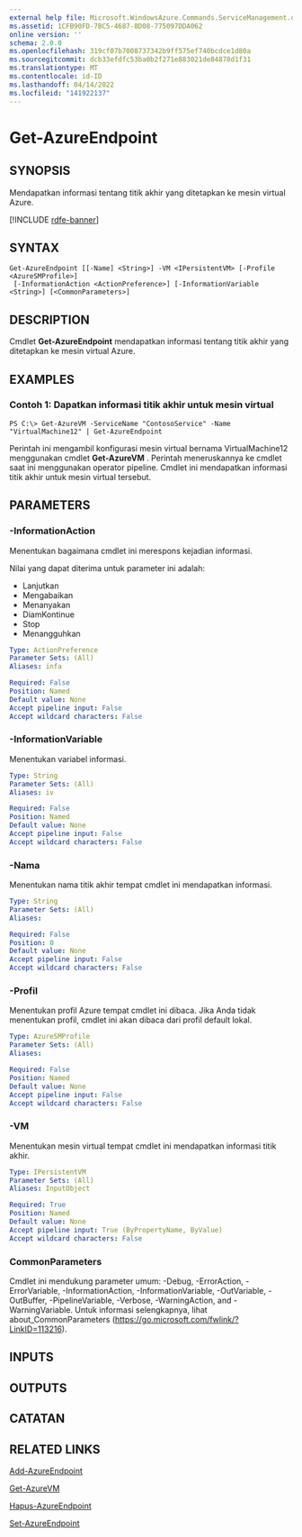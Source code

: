 ```yaml
---
external help file: Microsoft.WindowsAzure.Commands.ServiceManagement.dll-Help.xml
ms.assetid: 1CFB90FD-7BC5-4687-8D08-775097DDA062
online version: ''
schema: 2.0.0
ms.openlocfilehash: 319cf07b7008737342b9ff575ef740bcdce1d80a
ms.sourcegitcommit: dcb33efdfc53ba0b2f271e883021de84878d1f31
ms.translationtype: MT
ms.contentlocale: id-ID
ms.lasthandoff: 04/14/2022
ms.locfileid: "141922137"
---
```

# Get-AzureEndpoint

## SYNOPSIS
Mendapatkan informasi tentang titik akhir yang ditetapkan ke mesin virtual Azure.

[!INCLUDE [rdfe-banner](../../includes/rdfe-banner.md)]

## SYNTAX

```
Get-AzureEndpoint [[-Name] <String>] -VM <IPersistentVM> [-Profile <AzureSMProfile>]
 [-InformationAction <ActionPreference>] [-InformationVariable <String>] [<CommonParameters>]
```

## DESCRIPTION
Cmdlet **Get-AzureEndpoint** mendapatkan informasi tentang titik akhir yang ditetapkan ke mesin virtual Azure.

## EXAMPLES

### Contoh 1: Dapatkan informasi titik akhir untuk mesin virtual
```
PS C:\> Get-AzureVM -ServiceName "ContosoService" -Name "VirtualMachine12" | Get-AzureEndpoint
```

Perintah ini mengambil konfigurasi mesin virtual bernama VirtualMachine12 menggunakan cmdlet **Get-AzureVM** .
Perintah meneruskannya ke cmdlet saat ini menggunakan operator pipeline.
Cmdlet ini mendapatkan informasi titik akhir untuk mesin virtual tersebut.

## PARAMETERS

### -InformationAction
Menentukan bagaimana cmdlet ini merespons kejadian informasi.

Nilai yang dapat diterima untuk parameter ini adalah:

- Lanjutkan
- Mengabaikan
- Menanyakan
- DiamKontinue
- Stop
- Menangguhkan

```yaml
Type: ActionPreference
Parameter Sets: (All)
Aliases: infa

Required: False
Position: Named
Default value: None
Accept pipeline input: False
Accept wildcard characters: False
```

### -InformationVariable
Menentukan variabel informasi.

```yaml
Type: String
Parameter Sets: (All)
Aliases: iv

Required: False
Position: Named
Default value: None
Accept pipeline input: False
Accept wildcard characters: False
```

### -Nama
Menentukan nama titik akhir tempat cmdlet ini mendapatkan informasi.

```yaml
Type: String
Parameter Sets: (All)
Aliases: 

Required: False
Position: 0
Default value: None
Accept pipeline input: False
Accept wildcard characters: False
```

### -Profil
Menentukan profil Azure tempat cmdlet ini dibaca.
Jika Anda tidak menentukan profil, cmdlet ini akan dibaca dari profil default lokal.

```yaml
Type: AzureSMProfile
Parameter Sets: (All)
Aliases: 

Required: False
Position: Named
Default value: None
Accept pipeline input: False
Accept wildcard characters: False
```

### -VM
Menentukan mesin virtual tempat cmdlet ini mendapatkan informasi titik akhir.

```yaml
Type: IPersistentVM
Parameter Sets: (All)
Aliases: InputObject

Required: True
Position: Named
Default value: None
Accept pipeline input: True (ByPropertyName, ByValue)
Accept wildcard characters: False
```

### CommonParameters
Cmdlet ini mendukung parameter umum: -Debug, -ErrorAction, -ErrorVariable, -InformationAction, -InformationVariable, -OutVariable, -OutBuffer, -PipelineVariable, -Verbose, -WarningAction, and -WarningVariable. Untuk informasi selengkapnya, lihat about_CommonParameters (https://go.microsoft.com/fwlink/?LinkID=113216).

## INPUTS

## OUTPUTS

## CATATAN

## RELATED LINKS

[Add-AzureEndpoint](./Add-AzureEndpoint.md)

[Get-AzureVM](./Get-AzureVM.md)

[Hapus-AzureEndpoint](./Remove-AzureEndpoint.md)

[Set-AzureEndpoint](./Set-AzureEndpoint.md)


